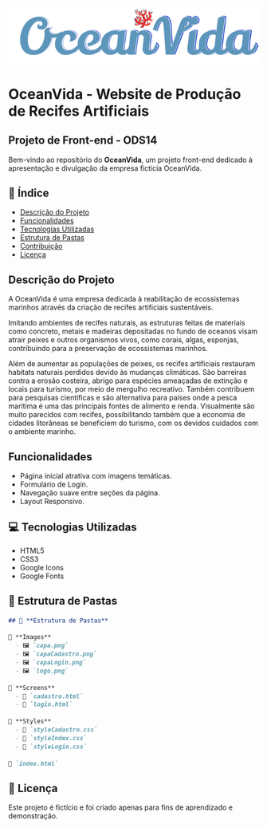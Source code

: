 ![Logo da Empresa](Images/logo.png)

# OceanVida - Website de Produção de Recifes Artificiais
## Projeto de Front-end - ODS14

Bem-vindo ao repositório do **OceanVida**, um projeto front-end dedicado à apresentação e divulgação da empresa fictícia OceanVida.

## 📖 **Índice**
- [Descrição do Projeto](#descrição-do-projeto)
- [Funcionalidades](#funcionalidades)
- [Tecnologias Utilizadas](#tecnologias-utilizadas)
- [Estrutura de Pastas](#estrutura-de-pastas)
- [Contribuição](#contribuição)
- [Licença](#licença)

## **Descrição do Projeto**
A OceanVida é uma empresa dedicada à reabilitação de ecossistemas marinhos através da criação de recifes artificiais sustentáveis.

Imitando ambientes de recifes naturais, as estruturas feitas de materiais como concreto, metais e madeiras depositadas no fundo de oceanos visam atrair peixes e outros organismos vivos, como corais, algas, esponjas, contribuindo para a preservação de ecossistemas marinhos.

Além de aumentar as populações de peixes, os recifes artificiais restauram habitats naturais perdidos devido às mudanças climáticas. São barreiras contra a erosão costeira, abrigo para espécies ameaçadas de extinção e locais para turismo, por meio de mergulho recreativo. Também contribuem para pesquisas científicas e são alternativa para países onde a pesca marítima é uma das principais fontes de alimento e renda. Visualmente são muito parecidos com recifes, possibilitando também que a economia de cidades litorâneas se beneficiem do turismo, com os devidos cuidados com o ambiente marinho. 

## **Funcionalidades**
- Página inicial atrativa com imagens temáticas.
- Formulário de Login.
- Navegação suave entre seções da página.
- Layout Responsivo.

## 💻 **Tecnologias Utilizadas**
- HTML5
- CSS3
- Google Icons
- Google Fonts

## 📁 **Estrutura de Pastas**
```Markdown
## 📁 **Estrutura de Pastas**

📂 **Images**  
  - 🖼️ `capa.png`  
  - 🖼️ `capaCadastro.png`  
  - 🖼️ `capaLogin.png`  
  - 🖼️ `logo.png`  

📂 **Screens**  
  - 📄 `cadastro.html`  
  - 📄 `login.html`  

📂 **Styles**  
  - 🎨 `styleCadastro.css`  
  - 🎨 `styleIndex.css`  
  - 🎨 `styleLogin.css`  

📄 `index.html`
```

## 📜 **Licença**
Este projeto é fictício e foi criado apenas para fins de aprendizado e demonstração.
